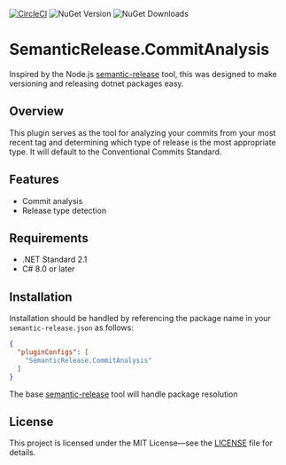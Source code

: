 [![CircleCI](https://dl.circleci.com/status-badge/img/circleci/LpXcVzoLa44A5kgTjLmBgT/Hca7ehP7xru4DLAnZRTvy1/tree/master.svg?style=shield)](https://dl.circleci.com/status-badge/redirect/circleci/LpXcVzoLa44A5kgTjLmBgT/Hca7ehP7xru4DLAnZRTvy1/tree/master)
![NuGet Version](https://img.shields.io/nuget/v/SemanticRelease.CommitAnalysis)
![NuGet Downloads](https://img.shields.io/nuget/dt/SemanticRelease.CommitAnalysis)

# SemanticRelease.CommitAnalysis

Inspired by the Node.js [semantic-release](https://npmjs.com/package/semantic-release) tool, this was designed to make
versioning and releasing dotnet packages easy.

## Overview

This plugin serves as the tool for analyzing your commits from your most recent tag and determining which type of release 
is the most appropriate type. It will default to the Conventional Commits Standard.

## Features

- Commit analysis
- Release type detection

## Requirements

- .NET Standard 2.1
- C# 8.0 or later

## Installation

Installation should be handled by referencing the package name in your `semantic-release.json` as follows:

```json
{
  "pluginConfigs": [
    "SemanticRelease.CommitAnalysis"
  ]
}
```

The base [semantic-release](https://www.nuget.org/packages/dotnet-semantic-release/) tool will handle package resolution

## License

This project is licensed under the MIT License—see the [LICENSE](LICENSE) file for details.